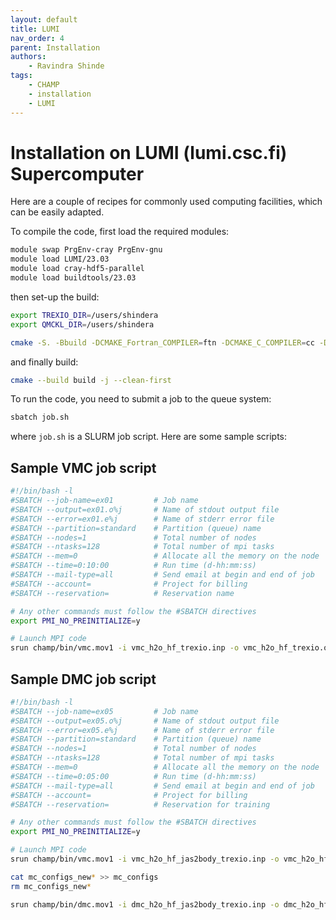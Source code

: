 ```yaml
---
layout: default
title: LUMI
nav_order: 4
parent: Installation
authors:
    - Ravindra Shinde
tags:
    - CHAMP
    - installation
    - LUMI
---
```


# Installation on **LUMI** (lumi.csc.fi) Supercomputer

Here are a couple of recipes for commonly used computing facilities, which can be easily adapted.

To compile the code, first load the required modules:

```bash
module swap PrgEnv-cray PrgEnv-gnu
module load LUMI/23.03
module load cray-hdf5-parallel
module load buildtools/23.03
```

then set-up the build:

```bash
export TREXIO_DIR=/users/shindera
export QMCKL_DIR=/users/shindera

cmake -S. -Bbuild -DCMAKE_Fortran_COMPILER=ftn -DCMAKE_C_COMPILER=cc -DENABLE_TREXIO=ON -DENABLE_QMCKL=ON
```

and finally build:
```bash
cmake --build build -j --clean-first
```

To run the code, you need to submit a job to the queue system:
```bash
sbatch job.sh
```

where `job.sh` is a SLURM job script. Here are some sample scripts:

## Sample VMC job script

```bash
#!/bin/bash -l
#SBATCH --job-name=ex01         # Job name
#SBATCH --output=ex01.o%j       # Name of stdout output file
#SBATCH --error=ex01.e%j        # Name of stderr error file
#SBATCH --partition=standard    # Partition (queue) name
#SBATCH --nodes=1               # Total number of nodes
#SBATCH --ntasks=128            # Total number of mpi tasks
#SBATCH --mem=0                 # Allocate all the memory on the node
#SBATCH --time=0:10:00          # Run time (d-hh:mm:ss)
#SBATCH --mail-type=all         # Send email at begin and end of job
#SBATCH --account=              # Project for billing
#SBATCH --reservation=          # Reservation name

# Any other commands must follow the #SBATCH directives
export PMI_NO_PREINITIALIZE=y

# Launch MPI code
srun champ/bin/vmc.mov1 -i vmc_h2o_hf_trexio.inp -o vmc_h2o_hf_trexio.out  -e error
```

## Sample DMC job script

```bash
#!/bin/bash -l
#SBATCH --job-name=ex05         # Job name
#SBATCH --output=ex05.o%j       # Name of stdout output file
#SBATCH --error=ex05.e%j        # Name of stderr error file
#SBATCH --partition=standard    # Partition (queue) name
#SBATCH --nodes=1               # Total number of nodes
#SBATCH --ntasks=128            # Total number of mpi tasks
#SBATCH --mem=0                 # Allocate all the memory on the node
#SBATCH --time=0:05:00          # Run time (d-hh:mm:ss)
#SBATCH --mail-type=all         # Send email at begin and end of job
#SBATCH --account=              # Project for billing
#SBATCH --reservation=          # Reservation for training

# Any other commands must follow the #SBATCH directives
export PMI_NO_PREINITIALIZE=y

# Launch MPI code
srun champ/bin/vmc.mov1 -i vmc_h2o_hf_jas2body_trexio.inp -o vmc_h2o_hf_jas2body_trexio.out -e error

cat mc_configs_new* >> mc_configs
rm mc_configs_new*

srun champ/bin/dmc.mov1 -i dmc_h2o_hf_jas2body_trexio.inp -o dmc_h2o_hf_jas2body_trexio.out -e error
```
